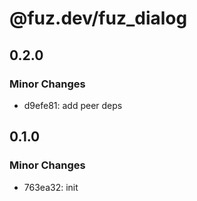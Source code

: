 # @fuz.dev/fuz_dialog

## 0.2.0

### Minor Changes

- d9efe81: add peer deps

## 0.1.0

### Minor Changes

- 763ea32: init
